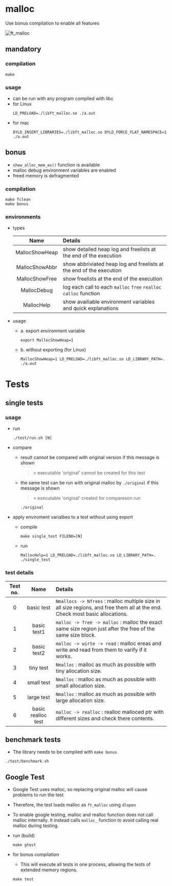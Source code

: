 # malloc

Use bonus compilation to enable all features

![ft_malloc](https://github.com/mfunyu/malloc/assets/60470877/40ea80fb-2e8a-4f91-a58b-7f26cf748f11)

## mandatory

### compilation

```
make
```
### usage
- can be run with any program compiled with libc
- for Linux
  ```
  LD_PRELOAD=./libft_malloc.so ./a.out
  ```
- for mac
  ```
  DYLD_INSERT_LIBRARIES=./libft_malloc.so DYLD_FORCE_FLAT_NAMESPACE=1 ./a.out
  ```

## bonus

 - `show_alloc_mem_ex()` function is available
 - malloc debug environment variables are enabled
 - freed memory is defragmented

### compilation
  ```
  make fclean
  make bonus
  ```

### environments

- types

  Name | Details
  :--:|:--
  MallocShowHeap | show detailed heap log and freelists at the end of the execution
  MallocShowAbbr | show abbriviated heap log and freelists at the end of the execution
  MallocShowFree | show freelists at the end of the execution
  MallocDebug | log each call to each `malloc` `free` `realloc` `calloc` function
  MallocHelp | show availiable environment variables and quick explanations

- usage
  - a. export environment variable
    ```
	export MallocShowHeap=1
	```
  - b. without exporting (for Linux)
    ```
	MallocShowHeap=1 LD_PRELOAD=./libft_malloc.so LD_LIBRARY_PATH=. ./a.out
	```

# Tests

## single tests

### usage

- run
  ```
  ./test/run.sh [N]
  ```
- compare
  - result cannot be compared with original version if this message is shown
    >\> executable 'original' cannot be created for this test

  - the same test can be run with original malloc by `./original` if this message is shown
    >\> executable 'original' created for compareson
    run
    ```
    ./original
    ```

- apply enviroment varialbes to a test without using export
  - compile
    ```
    make single_test FILENO=[N]
    ```
  - run
    ```
    MallocHelp=1 LD_PRELOAD=./libft_malloc.so LD_LIBRARY_PATH=. ./single_test
    ```

### test details

Test no. | Name | Details
:--:|:--:|:--
0 | basic test | `Nmallocs -> Nfrees` : malloc multiple size in all size regions, and free them all at the end. Check most basic allocations.
1 | basic test1 | `malloc -> free -> malloc` : malloc the exact same size region just after the free of the same size block.
2 | basic test2 | `malloc -> wirte -> read` : malloc ereas and write and read from them to varify if it works.
3 | tiny test | `Nmalloc` : malloc as much as possible with tiny allocation size.
4 | small test | `Nmalloc` : malloc as much as possible with small allocation size.
5 | large test | `Nmalloc` : malloc as much as possible with large allocation size.
6 | basic realloc test | `malloc -> realloc` : realloc malloced ptr with different sizes and check there contents.

## benchmark tests

- The library needs to be compiled with `make bonus`

```
./test/benchmark.sh
```

## Google Test

- Google Test uses malloc, so replacing original malloc will cause problems to run the test

- Therefore, the test loads malloc as `ft_malloc` using `dlopen`

- To enable google testing, malloc and realloc function does not call malloc internally. It instead calls `malloc_` function to avoid calling real malloc during testing.

- run (build)
  ```
  make gtest
  ```

- for bonus compilation
  - This will execute all tests in one process, allowing the tests of extended memory regions.
  ```
  make test
  ```
